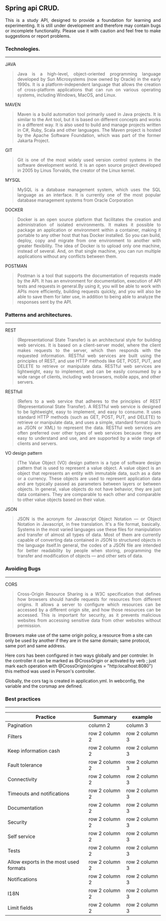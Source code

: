 ## Spring api CRUD.


<div align="justify"> This is a study API, designed to provide a foundation for learning and experimenting. It is still under development and therefore may contain bugs or incomplete functionality. Please use it with caution and feel free to make suggestions or report problems.</div>



### Technologies.
---
JAVA
> <div align="justify">Java is a high-level, object-oriented programming language developed by Sun Microsystems (now owned by Oracle) in the early 1990s. It is a platform-independent language that allows the creation of cross-platform applications that can run on various operating systems, including Windows, MacOS, and Linux. </div>

MAVEN
> <div align="justify">Maven is a build automation tool primarily used in Java projects. It is similar to the Ant tool, but it is based on different concepts and works in a different way. It is also used to build and manage projects written in C#, Ruby, Scala and other languages. The Maven project is hosted by the Apache Software Foundation, which was part of the former Jakarta Project. </div>

GIT
> <div align="justify">Git is one of the most widely used version control systems in the software development world. It is an open source project developed in 2005 by Linus Torvalds, the creator of the Linux kernel.</div>

MYSQL
> <div align="justify"> MySQL is a database management system, which uses the SQL language as an interface. It is currently one of the most popular database management systems from Oracle Corporation</div>

DOCKER
> <div align="justify"> Docker is an open source platform that facilitates the creation and administration of isolated environments. It makes it possible to package an application or environment within a container, making it portable to any other host that has Docker installed. So you can build, deploy, copy and migrate from one environment to another with greater flexibility. The idea of Docker is to upload only one machine, instead of several. And, on that single machine, you can run multiple applications without any conflicts between them.</div>

POSTMAN
> <div align="justify"> Postman is a tool that supports the documentation of requests made by the API. It has an environment for documentation, execution of API tests and requests in general.By using it, you will be able to work with APIs more efficiently, building requests quickly, and you will also be able to save them for later use, in addition to being able to analyze the responses sent by the API.</div>

> <div align="justify"> </div>

### Patterns and architectures.
---
REST
> <div align="justify">(Representational State Transfer) is an architectural style for building web services. It is based on a client-server model, where the client makes requests to the server, which then responds with the requested information. RESTful web services are built using the principles of REST, and use HTTP methods like GET, POST, PUT, and DELETE to retrieve or manipulate data. RESTful web services are lightweight, easy to implement, and can be easily consumed by a wide range of clients, including web browsers, mobile apps, and other servers.</div>

RESTfull
> <div align="justify">(Refers to a web service that adheres to the principles of REST (Representational State Transfer). A RESTful web service is designed to be lightweight, easy to implement, and easy to consume. It uses standard HTTP methods (such as GET, POST, PUT, and DELETE) to retrieve or manipulate data, and uses a simple, standard format (such as JSON or XML) to represent the data. RESTful web services are often preferred over other types of web services because they are easy to understand and use, and are supported by a wide range of clients and servers.</div>

VO design pattern
> <div align="justify">(The Value Object (VO) design pattern is a type of software design pattern that is used to represent a value object. A value object is an object that represents an entity with immutable data, such as a date or a currency. These objects are used to represent application data and are typically passed as parameters between layers or between objects. In general, value objects do not have behavior, they are just data containers. They are comparable to each other and comparable to other value objects based on their value.</div>

JSON
> <div align="justify">JSON is the acronym for Javascript Object Notation — or Object Notation in Javascript, in free translation. It's a file format, basically. Systems in the most varied languages use these files for manipulation and transfer of almost all types of data. Most of them are currently capable of converting data contained in JSON to structured objects in the language itself.In general, the codes of a JSON file are intended for better readability by people when storing, programming the transfer and modification of objects — and other sets of data. </div>

### Avoiding Bugs

---
CORS 
> <div align="justify">Cross-Origin Resource Sharing is a W3C specification that defines how browsers should handle requests for resources from different origins. It allows a server to configure which resources can be accessed by a different origin site, and how those resources can be accessed. This is important for security, as it prevents malicious websites from accessing sensitive data from other websites without permission.</div>

Browsers make use of the same origin policy, a resource from a site can only be used by another if they are in the same domain; same protocol, same port and same address.

Here cors has been configured in two ways globally and per controler. In the controller it can be marked as @CrossOrigin or activated by verb ; just mark each operation with @CrossOrigin(origins = "http:localhost:8080") this method was used in Person's controller.

Globally, the cors tag is created in application.yml. In webconfig, the variable and the corsmap are defined.

### Best practices
---

| Practice | Summary | example |
|--- |--- |--- |
| Pagination | column 2 | column 3 |
| Filters | row 2 column 2 | row 2 column 3 |
| Keep information cash | row 2 column 2 | row 2 column 3 |
| Fault tolerance | row 2 column 2 | row 2 column 3 |
| Connectivity | row 2 column 2 | row 2 column 3 |
| Timeouts and notifications | row 2 column 2 | row 2 column 3 |
| Documentation | row 2 column 2 | row 2 column 3 |
| Security | row 2 column 2 | row 2 column 3 |
| Self service | row 2 column 2 | row 2 column 3 |
| Tests | row 2 column 2 | row 2 column 3 |
| Allow exports in the most used formats | row 2 column 2 | row 2 column 3 |
| Notifications | row 2 column 2 | row 2 column 3 |
| I18N | row 2 column 2 | row 2 column 3 |
| Limit fields | row 2 column 2 | row 2 column 3 |
